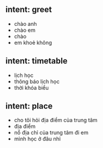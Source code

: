 ## intent: greet
 - chào anh 
 - chào em 
 - chào 
 - em khoẻ không 
 
## intent: timetable 
  - lịch học
  - thông báo lịch học 
  - thời khóa biểu 
 
## intent: place 
  - cho tôi hỏi địa điểm của trung tâm 
  - địa điểm 
  - nổ địa chỉ của trung tâm đi em 
  - mình học ở đâu nhỉ 
  
